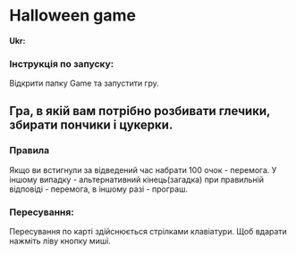 # Halloween game 
#### Ukr:
### Інструкція по запуску:
Відкрити папку Game та запустити гру.  
## Гра, в якій вам потрібно розбивати глечики, збирати пончики і цукерки.
### Правила
Якщо ви встигнули за відведений час набрати 100 очок - перемога. У іншому випадку - альтернативний кінець(загадка) при правильній відповіді - перемога, в іншому разі - програш.
### Пересування:
Пересування по карті здійснюється стрілками клавіатури. Щоб вдарати нажміть ліву кнопку миші.
